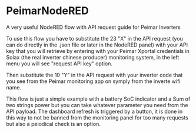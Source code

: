 # PeimarNodeRED
A very useful NodeRED flow with API request guide for Peimar Inverters

To use this flow you have to substitute the 23 "X" in the API request (you can do directly in the .json file or later in the NodeRED panel) with your API key that you will retrieve by entering with your Peimar Xportal credentials in Solax (the real inverter chinese producer) monitoring system, in the left menu you will see "request API key" option.

Then substitute the 10 "Y" in the API request with your inverter code that you see from the Peimar monitoring app on symply from the inverte wifi name.

This flow is just a simple example with a battery SoC indicator and a Sum of two strings power but you can take whatever parameter you need from the API payload.
The dashboard refresh is triggered by a button, it is done in this way to not be banned from the monitoring panel for too many requests but also a peiodical check is an option.
